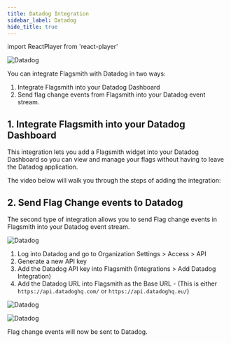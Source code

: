 ```yaml
---
title: Datadog Integration
sidebar_label: Datadog
hide_title: true
---
```


import ReactPlayer from 'react-player'

![Datadog](/img/integrations/datadog/datadog-logo.svg)

You can integrate Flagsmith with Datadog in two ways:

1. Integrate Flagsmith into your Datadog Dashboard
2. Send flag change events from Flagsmith into your Datadog event stream.

## 1. Integrate Flagsmith into your Datadog Dashboard

This integration lets you add a Flagsmith widget into your Datadog Dashboard so you can view and manage your flags
without having to leave the Datadog application.

The video below will walk you through the steps of adding the integration:

<ReactPlayer
    playing
    controls
    width="100%"
    height="460px"
    url='https://getleda.wistia.com/medias/76558s9yj7' />

## 2. Send Flag Change events to Datadog

The second type of integration allows you to send Flag change events in Flagsmith into your Datadog event stream.

![Datadog](/img/integrations/datadog/datadog-3.png)

1. Log into Datadog and go to Organization Settings > Access > API
2. Generate a new API key
3. Add the Datadog API key into Flagsmith (Integrations > Add Datadog Integration)
4. Add the Datadog URL into Flagsmith as the Base URL - (This is either `https://api.datadoghq.com/` or
   `https://api.datadoghq.eu/`)

![Datadog](/img/integrations/datadog/datadog-1.png)

![Datadog](/img/integrations/datadog/datadog-2.png)

Flag change events will now be sent to Datadog.
